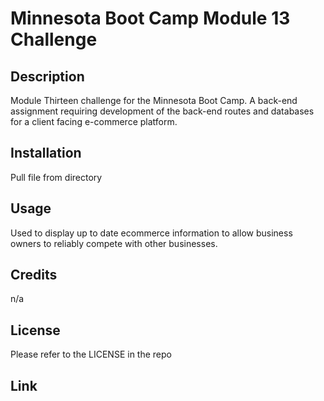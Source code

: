 # Minnesota Boot Camp Module 13 Challenge

## Description

Module Thirteen challenge for the Minnesota Boot Camp. A back-end assignment requiring development of the back-end routes and databases for a client facing e-commerce platform.

## Installation

Pull file from directory

## Usage

Used to display up to date ecommerce information to allow business owners to reliably compete with other businesses.

## Credits

n/a

## License

Please refer to the LICENSE in the repo

## Link



